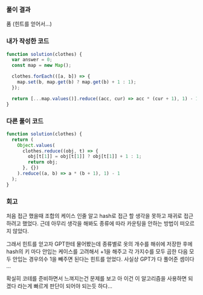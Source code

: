 ### 풀이 결과

품 (힌트를 얻어서...)

### 내가 작성한 코드

```javascript
function solution(clothes) {
  var answer = 0;
  const map = new Map();

  clothes.forEach(([a, b]) => {
    map.set(b, map.get(b) ? map.get(b) + 1 : 1);
  });

  return [...map.values()].reduce((acc, cur) => acc * (cur + 1), 1) - 1;
}
```

### 다른 풀이 코드

```js
function solution(clothes) {
  return (
    Object.values(
      clothes.reduce((obj, t) => {
        obj[t[1]] = obj[t[1]] ? obj[t[1]] + 1 : 1;
        return obj;
      }, {})
    ).reduce((a, b) => a * (b + 1), 1) - 1
  );
}
```

### 회고

처음 접근 했을때 조합의 케이스 인줄 알고 hash로 접근 할 생각을 못하고 재귀로 접근 하려고 했었다.
근데 아무리 생각을 해봐도 종류에 따라 카운팅을 안하는 방법이 떠오르지 않았다.

그래서 힌트를 얻고자 GPT한테 물어봤는데
종류별로 옷의 개수를 해쉬에 저장한 후에 hash의 키 마다 안입는 케이스를 고려해서 +1을 해주고
각 가지수를 모두 곱한 다음 모두 안입는 경우의수 1을 빼주면 된다는 힌트를 얻었다.
사실상 GPT가 다 풀어준 셈이다 ...

확실히 코테를 준비하면서 느껴지는건 문제를 보고 아 이건 이 알고리즘을 사용하면 되겠다 라는게 빠르게 판단이 되어야 되는듯 하다...
